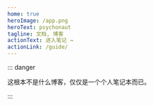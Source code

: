 ```yaml
---
home: true
heroImage: /app.png
heroText: psychonaut
tagline: 文档, 博客
actionText: 进入笔记 →
actionLink: /guide/
---
```


::: danger

这根本不是什么博客，仅仅是一个个人笔记本而已。

:::
